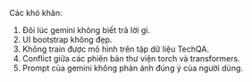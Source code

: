 Các khó khăn:
1. Đôi lúc gemini không biết trả lời gì.
2. UI bootstrap không đẹp.
3. Không train được mô hình trên tập dữ liệu TechQA.
4. Conflict giữa các phiên bản thư viện torch và transformers.
5. Prompt của gemini không phản ánh đúng ý của người dùng.